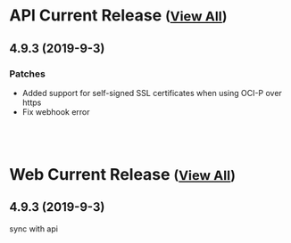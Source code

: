 
# API Current Release <small>([View All](/API.md))</small>
## 4.9.3 (2019-9-3)
### Patches 

- Added support for self-signed SSL certificates when using OCI-P over https
- Fix webhook error

<br><br>
# Web Current Release <small>([View All](/Web.md))</small>
## 4.9.3 (2019-9-3)
sync with api

  